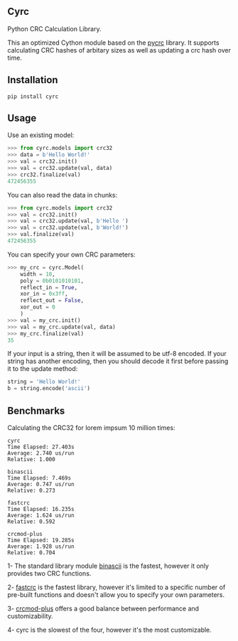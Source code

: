 ## Cyrc

Python CRC Calculation Library.

This an optimized Cython module based on the [pycrc](https://github.com/tpircher/pycrc) library. It supports calculating CRC hashes of arbitary sizes as well as updating a crc hash over time.

## Installation

`pip install cyrc`

## Usage

Use an existing model:

```python
>>> from cyrc.models import crc32
>>> data = b'Hello World!'
>>> val = crc32.init()
>>> val = crc32.update(val, data)
>>> crc32.finalize(val)
472456355
```

You can also read the data in chunks:

```python
>>> from cyrc.models import crc32
>>> val = crc32.init()
>>> val = crc32.update(val, b'Hello ')
>>> val = crc32.update(val, b'World!')
>>> val.finalize(val)
472456355
```

You can specify your own CRC parameters:

```python
>>> my_crc = cyrc.Model(
	width = 10,
	poly = 0b0101010101,
	reflect_in = True,
	xor_in = 0x3ff,
	reflect_out = False,
	xor_out = 0
	)
>>> val = my_crc.init()
>>> val = my_crc.update(val, data)
>>> my_crc.finalize(val)
35
```

If your input is a string, then it will be assumed to be utf-8 encoded. If your string has another encoding, then you should decode it first before passing it to the update method:

```python
string = 'Hello World!'
b = string.encode('ascii')
```

## Benchmarks

Calculating the CRC32 for lorem impsum 10 million times:

```
cyrc
Time Elapsed: 27.403s
Average: 2.740 us/run
Relative: 1.000

binascii
Time Elapsed: 7.469s
Average: 0.747 us/run
Relative: 0.273

fastcrc
Time Elapsed: 16.235s
Average: 1.624 us/run
Relative: 0.592

crcmod-plus
Time Elapsed: 19.285s
Average: 1.928 us/run
Relative: 0.704
```

1- The standard library module [binascii](https://docs.python.org/3/library/binascii.html) is the fastest, however it only provides two CRC functions.

2- [fastcrc](https://github.com/overcat/fastcrc) is the fastest library, however it's limited to a specific number of pre-built functions and doesn't allow you to specify your own parameters.

3- [crcmod-plus](https://github.com/ntamas/crcmod-plus) offers a good balance between performance and customizability.

4- cyrc is the slowest of the four, however it's the most customizable.